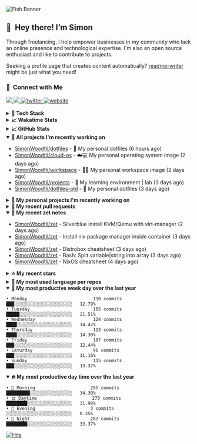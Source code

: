 ![Fish Banner](assets/fish.webp)

## 👋 &nbsp;Hey there! I’m Simon

Through freelancing, I help empower businesses in my community who lack
an online presence and technological expertise. I'm also an open source
enthusiast and like to contribute to projects.

Seeking a profile page that creates content automatically?
[readme-writer] might be just what you need!

### 🤝 &nbsp;Connect with Me

<div align="left">
<a href="https://linkedin.com/in/simonwoodtli" target="_blank">
<img src="https://img.shields.io/badge/linkedin-1E77B5?style=for-the-badge&logo=linkedin&logoColor=white alt=linkedin" />
</a>
<a href="https://github.com/simonwoodtli" target="_blank">
<img src="https://img.shields.io/badge/github-24292E?style=for-the-badge&logo=github&logoColor=white alt=github" />
</a>
<a href="https://twitter.com/simonwoodtlidev" target="_blank">
<img src="https://img.shields.io/badge/twitter-26a7de?style=for-the-badge&logo=twitter&logoColor=white" alt="twitter"/>
</a>
<a href="https://simonwoodtli.com" target="_blank">
<img src="https://img.shields.io/badge/website-E2925F?style=for-the-badge&logo=google-chrome&logoColor=white" alt="website"/>
</a>
</div>
<br/>


<details>
  <summary><b>🧰 Tech Stack</b></summary>
  <div align="center">

  ![JavaScript](https://img.shields.io/badge/-JavaScript-333333?style=flat&logo=javascript)&nbsp;
  ![HTML](https://img.shields.io/badge/-HTML-333333?style=flat&logo=HTML5)&nbsp;
  ![CSS](https://img.shields.io/badge/-CSS-333333?style=flat&logo=CSS3&logoColor=1572B6)&nbsp;
  ![Shell](https://img.shields.io/badge/-Bash-333333?style=flat&logo=shell)&nbsp;
  ![Python](https://img.shields.io/badge/-Python-333333?style=flat&logo=python)&nbsp;
  ![Go](https://img.shields.io/badge/-Go-333333?style=flat&logo=go)&nbsp;
  ![PostgreSQL](https://img.shields.io/badge/-PostgreSQL-333333?style=flat&logo=postgresql)&nbsp;
  ![MongoDB](https://img.shields.io/badge/-MongoDB-333333?style=flat&logo=mongodb)
  ![Node.js](https://img.shields.io/badge/-Node.js-333333?style=flat&logo=node.js)&nbsp;
  ![Bootstrap](https://img.shields.io/badge/-Bootstrap-333333?style=flat&logo=bootstrap&logoColor=563D7C)&nbsp;
  ![Git](https://img.shields.io/badge/-Git-333333?style=flat&logo=git)&nbsp;
  ![GitHub Actions](https://img.shields.io/badge/-GitHub%20Actions-333333?style=flat&logo=github)&nbsp;
  ![Docker](https://img.shields.io/badge/-Docker-333333?style=flat&logo=docker)&nbsp;
  ![Markdown](https://img.shields.io/badge/-Markdown-333333?style=flat&logo=markdown)&nbsp;
  ![Vim](https://img.shields.io/badge/-Vim-333333?style=flat&logo=vim)&nbsp;
  ![Linux](https://img.shields.io/badge/-Linux-333333?style=flat&logo=linux)&nbsp;
  </div>
</details>

<details>
  <summary><b>📈 Wakatime Stats</b></summary>
  <p align="center"><a href="https://wakatime.com/@SimonWoodtli">
  <img align="center" width="400" height="300" src="https://wakatime.com/share/@SimonWoodtli/7761bcef-e104-47d9-912a-dfd6bf08868b.svg" />
  </a>
  <a href="https://wakatime.com/@SimonWoodtli">
  <img align="center" width="400" height="300" src="https://wakatime.com/share/@SimonWoodtli/341953df-6a40-47b7-8220-ace4eabe0a17.svg" />
  </a></p>

  <h4><b>💬 I've been working with the following languages over the last 7 days</b></h4>

```
• Markdown                       13 hrs 17 mins                 ██████████████░░░░░░░░░░░   54.53%
• sh                             4 hrs 56 mins                  █████░░░░░░░░░░░░░░░░░░░░   20.28%
• Cheetah                        2 hrs 10 mins                  ██░░░░░░░░░░░░░░░░░░░░░░░   8.95%
• YAML                           1 hr 8 mins                    █░░░░░░░░░░░░░░░░░░░░░░░░   4.7%
• Bash                           1 hr                           █░░░░░░░░░░░░░░░░░░░░░░░░   4.11%
• Other                          53 mins                        █░░░░░░░░░░░░░░░░░░░░░░░░   3.65%
• gitconfig                      19 mins                        ░░░░░░░░░░░░░░░░░░░░░░░░░   1.33%
• Smarty                         16 mins                        ░░░░░░░░░░░░░░░░░░░░░░░░░   1.1%
• TOML                           8 mins                         ░░░░░░░░░░░░░░░░░░░░░░░░░   0.6%
• Text                           6 mins                         ░░░░░░░░░░░░░░░░░░░░░░░░░   0.41%
• conf                           3 mins                         ░░░░░░░░░░░░░░░░░░░░░░░░░   0.21%
• JSON                           1 min                          ░░░░░░░░░░░░░░░░░░░░░░░░░   0.09%
• Vim Script                     0 secs                         ░░░░░░░░░░░░░░░░░░░░░░░░░   0.04%
```

  <h4>👷 I've been working on the following projects over the last 7 days</h4>

```
• zet                            10 hrs 27 mins                 ███████████░░░░░░░░░░░░░░   42.86%
• readme-writer                  3 hrs 50 mins                  ████░░░░░░░░░░░░░░░░░░░░░   15.75%
• chezmoi                        2 hrs 40 mins                  ███░░░░░░░░░░░░░░░░░░░░░░   10.96%
• cmd-zet                        1 hr 49 mins                   ██░░░░░░░░░░░░░░░░░░░░░░░   7.51%
• Unknown Project                1 hr 45 mins                   ██░░░░░░░░░░░░░░░░░░░░░░░   7.2%
• silverblue-os                  1 hr 14 mins                   █░░░░░░░░░░░░░░░░░░░░░░░░   5.11%
• Private                        1 hr 11 mins                   █░░░░░░░░░░░░░░░░░░░░░░░░   4.88%
• workspace                      45 mins                        █░░░░░░░░░░░░░░░░░░░░░░░░   3.14%
• dotfiles-old                   15 mins                        ░░░░░░░░░░░░░░░░░░░░░░░░░   1.03%
• nixos-config                   13 mins                        ░░░░░░░░░░░░░░░░░░░░░░░░░   0.94%
• dotfiles                       5 mins                         ░░░░░░░░░░░░░░░░░░░░░░░░░   0.41%
• projects                       2 mins                         ░░░░░░░░░░░░░░░░░░░░░░░░░   0.2%
```

  <h4><b>🛠️ I've been working with the following editors over the last 7 days</b></h4>

```
• Vim                            24 hrs 23 mins                 █████████████████████████   100%
```

  <h4><b>💻 I've been working with the following operating systems over the last 7 days</b></h4>

```
• Linux                          24 hrs 23 mins                 █████████████████████████   100%
```

</details>

<details>
  <summary><b>📈 GitHub Stats</b></summary>
  <div align="center"><a href="https://github.com/anuraghazra/github-readme-stats"><img
  src="https://github-readme-stats.vercel.app/api?username=simonwoodtli&show_icons=true&locale=en&theme=gruvbox"
  align="center" width="40%" height="20%"/></a>
  <a href="https://github-readme-streak-stats.herokuapp.com/"><img src="https://github-readme-streak-stats.herokuapp.com/?user=simonwoodtli&theme=gruvbox"
  align="center" width="40%" height="20%"/></a>
  </div>
</details>

<details open="">
  <summary><b>👷 All projects I'm recently working on</b></summary>

* [SimonWoodtli/dotfiles](https://github.com/SimonWoodtli/dotfiles) - 🏡 My personal dotfiles (6 hours ago)
* [SimonWoodtli/cloud-os](https://github.com/SimonWoodtli/cloud-os) - ☁️💻 My personal operating system image (2 days ago)
* [SimonWoodtli/workspace](https://github.com/SimonWoodtli/workspace) - 🤖🐳 My personal workspace image (2 days ago)
* [SimonWoodtli/projects](https://github.com/SimonWoodtli/projects) - 🌳 My learning environment | lab (3 days ago)
* [SimonWoodtli/dotfiles-old](https://github.com/SimonWoodtli/dotfiles-old) - 🏡 My personal dotfiles (3 days ago)

</details>
<details>
  <summary><b>🌱 My personal projects I'm recently working on</b></summary>

* [SimonWoodtli/dotfiles](https://github.com/SimonWoodtli/dotfiles) - 🏡 My personal dotfiles (6 hours ago)
* [SimonWoodtli/cloud-os](https://github.com/SimonWoodtli/cloud-os) - ☁️💻 My personal operating system image (2 days ago)
* [SimonWoodtli/workspace](https://github.com/SimonWoodtli/workspace) - 🤖🐳 My personal workspace image (2 days ago)
* [SimonWoodtli/projects](https://github.com/SimonWoodtli/projects) - 🌳 My learning environment | lab (3 days ago)
* [SimonWoodtli/dotfiles-old](https://github.com/SimonWoodtli/dotfiles-old) - 🏡 My personal dotfiles (3 days ago)

</details>
<details>
  <summary><b>🔨 My recent pull requests</b></summary>

* [feat: add wireguard-generate-keys script](https://github.com/SimonWoodtli/dotfiles-old/pull/14) on [SimonWoodtli/dotfiles-old](https://github.com/SimonWoodtli/dotfiles-old) (6 months ago)
* [feat: add video-to-gif script](https://github.com/SimonWoodtli/dotfiles-old/pull/13) on [SimonWoodtli/dotfiles-old](https://github.com/SimonWoodtli/dotfiles-old) (6 months ago)
* [feat: add spoof-mac-linux script](https://github.com/SimonWoodtli/dotfiles-old/pull/12) on [SimonWoodtli/dotfiles-old](https://github.com/SimonWoodtli/dotfiles-old) (6 months ago)
* [feat: add sp-tmux script](https://github.com/SimonWoodtli/dotfiles-old/pull/11) on [SimonWoodtli/dotfiles-old](https://github.com/SimonWoodtli/dotfiles-old) (6 months ago)
* [feat: add sp script](https://github.com/SimonWoodtli/dotfiles-old/pull/10) on [SimonWoodtli/dotfiles-old](https://github.com/SimonWoodtli/dotfiles-old) (6 months ago)

</details>
<details open="">
  <summary><b>📝 My recent zet notes</b></summary>

* [SimonWoodtli/zet](https://github.com/SimonWoodtli/zet/tree/010b4685fc8ab4d656f91decb0e76e5f01ff6cfb/20230309195404) - Silverblue install KVM/Qemu with virt-manager (2 days ago)
* [SimonWoodtli/zet](https://github.com/SimonWoodtli/zet/tree/838e837b1d7741f388c1928cbcd8d8a635fd3a17/20230309230811) - Install nix package manager inside container (3 days ago)
* [SimonWoodtli/zet](https://github.com/SimonWoodtli/zet/tree/67a4363f35268f0258c9e57594e64ecfe876df2c/20230309135207) - Distrobox cheatsheet (3 days ago)
* [SimonWoodtli/zet](https://github.com/SimonWoodtli/zet/tree/c3fd1168ab49d166d31761986f94448ca1333d07/20230117144015) - Bash: Split variable|string into array (3 days ago)
* [SimonWoodtli/zet](https://github.com/SimonWoodtli/zet/tree/7e661294042334003f50654468726cdeb20c72a2/20230304205635) - NixOS cheatsheet (4 days ago)

</details>
<details>
  <summary><b>⭐ My recent stars</b></summary>

* [casey/just](https://github.com/casey/just) - 🤖 Just a command runner (1 day ago)
* [ublue-os/main](https://github.com/ublue-os/main) - An OCI base image of Fedora with batteries included (2 days ago)
* [ublue-os/boxkit](https://github.com/ublue-os/boxkit) - A blingier starting image for Toolbx and Distrobox. (2 days ago)
* [twpayne/chezmoi](https://github.com/twpayne/chezmoi) - Manage your dotfiles across multiple diverse machines, securely. (2 days ago)
* [89luca89/distrobox](https://github.com/89luca89/distrobox) - Use any linux distribution inside your terminal. Enable both backward and forward compatibility with software and freedom to use whatever distribution you’re more comfortable with. Mirror available at: https://gitlab.com/89luca89/distrobox (2 days ago)

</details>
<details>
  <summary><b>💬 My most used language per repos</b></summary>

```
• Shell                          7 repos                        █████████████░░░░░░░░░░░░   53.85%
• JavaScript                     1 repo                         ██░░░░░░░░░░░░░░░░░░░░░░░   7.69%
• CSS                            3 repos                        ██████░░░░░░░░░░░░░░░░░░░   23.08%
• Nix                            1 repo                         ██░░░░░░░░░░░░░░░░░░░░░░░   7.69%
• HTML                           1 repo                         ██░░░░░░░░░░░░░░░░░░░░░░░   7.69%
```

</details>
<details open="">
  <summary><b>📆 My most productive week day over the last year</b></summary>

```
• Monday                         110 commits                    ███░░░░░░░░░░░░░░░░░░░░░░   12.79%
• Tuesday                        185 commits                    █████░░░░░░░░░░░░░░░░░░░░   21.51%
• Wednesday                      124 commits                    ████░░░░░░░░░░░░░░░░░░░░░   14.42%
• Thursday                       123 commits                    ████░░░░░░░░░░░░░░░░░░░░░   14.30%
• Friday                         107 commits                    ███░░░░░░░░░░░░░░░░░░░░░░   12.44%
• Saturday                       96 commits                     ███░░░░░░░░░░░░░░░░░░░░░░   11.16%
• Sunday                         115 commits                    ███░░░░░░░░░░░░░░░░░░░░░░   13.37%
```

</details>
<details open="">
  <summary><b>🔥 My most productive day time over the last year</b></summary>

```
• 🌅 Morning                     295 commits                    █████████░░░░░░░░░░░░░░░░   34.30%
• 🌞 Daytime                     275 commits                    ████████░░░░░░░░░░░░░░░░░   31.98%
• 🌇 Evening                     3 commits                      ░░░░░░░░░░░░░░░░░░░░░░░░░   0.35%
• 🌃 Night                       287 commits                    ████████░░░░░░░░░░░░░░░░░   33.37%
```

</details>

[![Hits](https://hits.seeyoufarm.com/api/count/incr/badge.svg?url=https%3A%2F%2Fgithub.com%2Fsimonwoodtli&count_bg=%23689D6A&title_bg=%23282828&icon=&icon_color=%23E7E7E7&title=views+%28today+%2F+total%29&edge_flat=false)](https://hits.seeyoufarm.com)

[readme-writer]: <https://github.com/SimonWoodtli/readme-writer>
